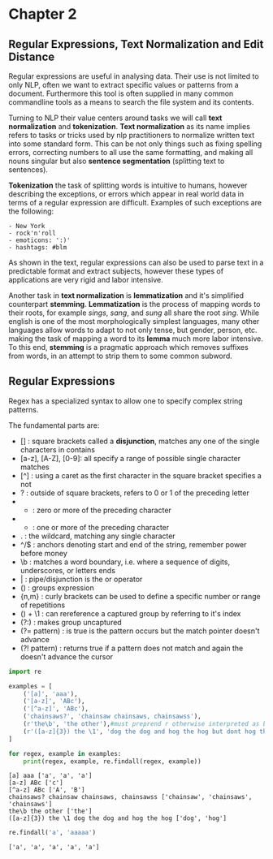 # Chapter 2 
## Regular Expressions, Text Normalization and Edit Distance

Regular expressions are useful in analysing data. Their use is not limited to only NLP, often we want to extract specific values or patterns from a document. Furthermore this tool is often supplied in many common commandline tools as a means to search the file system and its contents.

Turning to NLP their value centers around tasks we will call **text normalization** and **tokenization**. **Text normalization** as its name implies refers to tasks or tricks used by nlp practitioners to normalize written text into some standard form. This can be not only things such as fixing spelling errors, correcting numbers to all use the same formatting, and making all nouns singular but also **sentence segmentation** (splitting text to sentences).

**Tokenization** the task of splitting words is intuitive to humans, however describing the exceptions, or errors which appear in real world data in terms of a regular expression are difficult. Examples of such exceptions are the following:

    - New York
    - rock'n'roll
    - emoticons: ':)'
    - hashtags: #blm
    
As shown in the text, regular expressions can also be used to parse text in a predictable format and extract subjects, however these types of applications are very rigid and labor intensive.

Another task in **text normalization** is **lemmatization** and it's simplified counterpart **stemming**. **Lemmatization** is the process of mapping words to their roots, for example *sings*, *sang*, and *sung* all share the root *sing*. While english is one of the most morphologically simplest languages, many other languages allow words to adapt to not only tense, but gender, person, etc. making the task of mapping a word to its **lemma** much more labor intensive. To this end, **stemming** is a pragmatic approach which removes suffixes from words, in an attempt to strip them to some common subword.

## Regular Expressions

Regex has a specialized syntax to allow one to specify complex string patterns.

The fundamental parts are:

- [] : square brackets called a **disjunction**, matches any one of the single characters in contains
- [a-z], [A-Z], [0-9]: all specify a range of possible single character matches
- [^] : using a caret as the first character in the square bracket specifies a not
- ? : outside of square brackets, refers to 0 or 1 of the preceding letter
- * : zero or more of the preceding character
- + : one or more of the preceding character
- . : the wildcard, matching any single character
- ^/$ : anchors denoting start and end of the string, remember power before money
- \b : matches a word boundary, i.e. where a sequence of digits, underscores, or letters ends
- | : pipe/disjunction is the or operator
- () : groups expression
- {n,m} : curly brackets can be used to define a specific number or range of repetitions
- () + \1 : can rereference a captured group by referring to it's index
- (?:) : makes group uncaptured
- (?= pattern) : is true is the pattern occurs but the match pointer doesn't advance
- (?! pattern) : returns true if a pattern does not match and again the doesn't advance the cursor


```python
import re
```


```python
examples = [
    ('[a]', 'aaa'),
    ('[a-z]', 'ABc'),
    ('[^a-z]', 'ABc'),
    ('chainsaws?', 'chainsaw chainsaws, chainsawss'),
    (r'the\b', 'the other'),#must preprend r otherwise interpreted as backspace
    (r'([a-z]{3}) the \1', 'dog the dog and hog the hog but dont hog the dog')
]
```


```python
for regex, example in examples:
    print(regex, example, re.findall(regex, example))
```

    [a] aaa ['a', 'a', 'a']
    [a-z] ABc ['c']
    [^a-z] ABc ['A', 'B']
    chainsaws? chainsaw chainsaws, chainsawss ['chainsaw', 'chainsaws', 'chainsaws']
    the\b the other ['the']
    ([a-z]{3}) the \1 dog the dog and hog the hog ['dog', 'hog']



```python
re.findall('a', 'aaaaa')
```




    ['a', 'a', 'a', 'a', 'a']




```python

```
